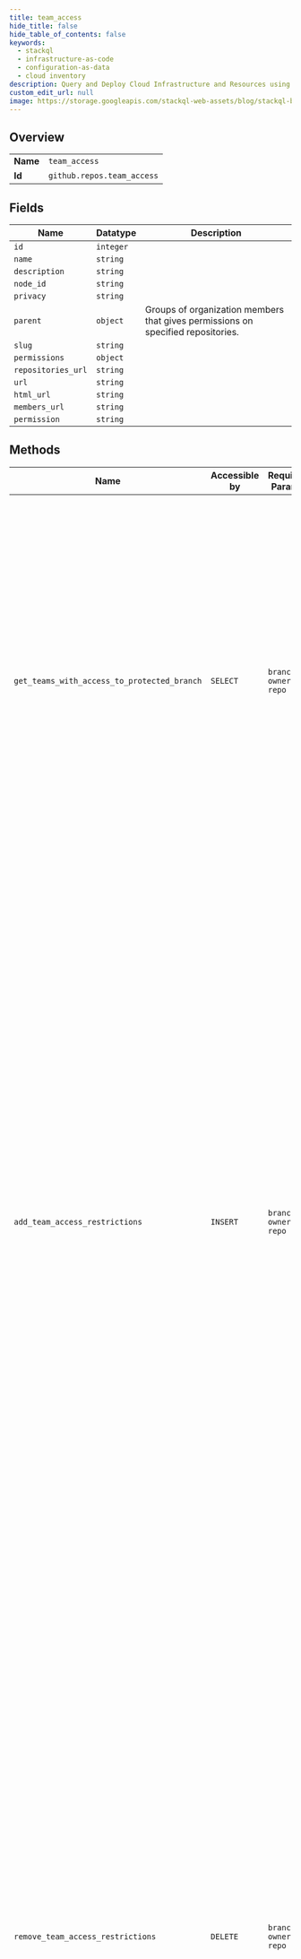 ```yaml
---
title: team_access
hide_title: false
hide_table_of_contents: false
keywords:
  - stackql
  - infrastructure-as-code
  - configuration-as-data
  - cloud inventory
description: Query and Deploy Cloud Infrastructure and Resources using SQL
custom_edit_url: null
image: https://storage.googleapis.com/stackql-web-assets/blog/stackql-blog-post-featured-image.png
---
```

  
    

## Overview
<table><tbody>
<tr><td><b>Name</b></td><td><code>team_access</code></td></tr>
<tr><td><b>Id</b></td><td><code>github.repos.team_access</code></td></tr>
</tbody></table>

## Fields
| Name | Datatype | Description |
| ---- | -------- | ----------- |
| `id` | `integer` |  |
| `name` | `string` |  |
| `description` | `string` |  |
| `node_id` | `string` |  |
| `privacy` | `string` |  |
| `parent` | `object` | Groups of organization members that gives permissions on specified repositories. |
| `slug` | `string` |  |
| `permissions` | `object` |  |
| `repositories_url` | `string` |  |
| `url` | `string` |  |
| `html_url` | `string` |  |
| `members_url` | `string` |  |
| `permission` | `string` |  |
## Methods
| Name | Accessible by | Required Params | Description |
| ---- | ------------- | --------------- | ----------- |
| `get_teams_with_access_to_protected_branch` | `SELECT` | `branch, owner, repo` | Protected branches are available in public repositories with GitHub Free and GitHub Free for organizations, and in public and private repositories with GitHub Pro, GitHub Team, GitHub Enterprise Cloud, and GitHub Enterprise Server. For more information, see [GitHub's products](https://docs.github.com/github/getting-started-with-github/githubs-products) in the GitHub Help documentation.<br /><br />Lists the teams who have push access to this branch. The list includes child teams. |
| `add_team_access_restrictions` | `INSERT` | `branch, owner, repo` | Protected branches are available in public repositories with GitHub Free and GitHub Free for organizations, and in public and private repositories with GitHub Pro, GitHub Team, GitHub Enterprise Cloud, and GitHub Enterprise Server. For more information, see [GitHub's products](https://docs.github.com/github/getting-started-with-github/githubs-products) in the GitHub Help documentation.<br /><br />Grants the specified teams push access for this branch. You can also give push access to child teams.<br /><br />\| Type    \| Description                                                                                                                                \|<br />\| ------- \| ------------------------------------------------------------------------------------------------------------------------------------------ \|<br />\| `array` \| The teams that can have push access. Use the team's `slug`. **Note**: The list of users, apps, and teams in total is limited to 100 items. \| |
| `remove_team_access_restrictions` | `DELETE` | `branch, owner, repo` | Protected branches are available in public repositories with GitHub Free and GitHub Free for organizations, and in public and private repositories with GitHub Pro, GitHub Team, GitHub Enterprise Cloud, and GitHub Enterprise Server. For more information, see [GitHub's products](https://docs.github.com/github/getting-started-with-github/githubs-products) in the GitHub Help documentation.<br /><br />Removes the ability of a team to push to this branch. You can also remove push access for child teams.<br /><br />\| Type    \| Description                                                                                                                                         \|<br />\| ------- \| --------------------------------------------------------------------------------------------------------------------------------------------------- \|<br />\| `array` \| Teams that should no longer have push access. Use the team's `slug`. **Note**: The list of users, apps, and teams in total is limited to 100 items. \| |
| `set_team_access_restrictions` | `EXEC` | `branch, owner, repo` | Protected branches are available in public repositories with GitHub Free and GitHub Free for organizations, and in public and private repositories with GitHub Pro, GitHub Team, GitHub Enterprise Cloud, and GitHub Enterprise Server. For more information, see [GitHub's products](https://docs.github.com/github/getting-started-with-github/githubs-products) in the GitHub Help documentation.<br /><br />Replaces the list of teams that have push access to this branch. This removes all teams that previously had push access and grants push access to the new list of teams. Team restrictions include child teams.<br /><br />\| Type    \| Description                                                                                                                                \|<br />\| ------- \| ------------------------------------------------------------------------------------------------------------------------------------------ \|<br />\| `array` \| The teams that can have push access. Use the team's `slug`. **Note**: The list of users, apps, and teams in total is limited to 100 items. \| |
